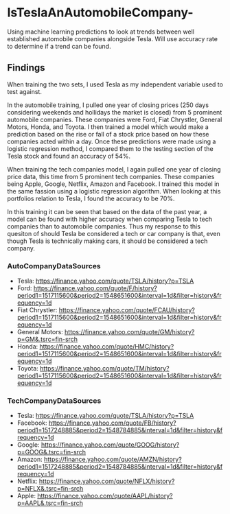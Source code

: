 # IsTeslaAnAutomobileCompany-
Using machine learning predictions to look at trends between well established automobile companies alongside Tesla. Will use accuracy rate to determine if a trend can be found.

## Findings
When training the two sets, I used Tesla as my independent variable used to test against. 

In the automobile training, I pulled one year of closing prices (250 days considering weekends and hollidays the market is closed) from 5 prominent automobile companies. These companies were Ford, Fiat Chrystler, General Motors, Honda, and Toyota. I then trained a model which would make a prediction based on the rise or fall of a stock price based on how these companies acted within a day. 
Once these predictions were made using a logistic regression method, I compared them to the testing section of the Tesla stock and found an accuracy of 54%. 

When training the tech companies model, I again pulled one year of closing price data, this time from 5 prominent tech companies. These companies being Apple, Google, Netflix, Amazon and Facebook. I trained this model in the same fassion using a logistic regression algorithm.
When looking at this portfolios relation to Tesla, I found the accuracy to be 70%.

In this training it can be seen that based on the data of the past year, a model can be found with higher accuracy when comparing Tesla to tech companies than to automobile companies. 
Thus my response to this quesiton of should Tesla be considered a tech or car company is that, even though Tesla is technically making cars, it should be considered a tech company. 





### AutoCompanyDataSources
* Tesla: https://finance.yahoo.com/quote/TSLA/history?p=TSLA  
* Ford: https://finance.yahoo.com/quote/F/history?period1=1517115600&period2=1548651600&interval=1d&filter=history&frequency=1d  
* Fiat Chrystler: https://finance.yahoo.com/quote/FCAU/history?period1=1517115600&period2=1548651600&interval=1d&filter=history&frequency=1d  
* General Motors: https://finance.yahoo.com/quote/GM/history?p=GM&.tsrc=fin-srch
* Honda: https://finance.yahoo.com/quote/HMC/history?period1=1517115600&period2=1548651600&interval=1d&filter=history&frequency=1d  
* Toyota: https://finance.yahoo.com/quote/TM/history?period1=1517115600&period2=1548651600&interval=1d&filter=history&frequency=1d  

### TechCompanyDataSources
* Tesla: https://finance.yahoo.com/quote/TSLA/history?p=TSLA    
* Facebook: https://finance.yahoo.com/quote/FB/history?period1=1517248885&period2=1548784885&interval=1d&filter=history&frequency=1d  
* Google: https://finance.yahoo.com/quote/GOOG/history?p=GOOG&.tsrc=fin-srch  
* Amazon: https://finance.yahoo.com/quote/AMZN/history?period1=1517248885&period2=1548784885&interval=1d&filter=history&frequency=1d  
* Netflix: https://finance.yahoo.com/quote/NFLX/history?p=NFLX&.tsrc=fin-srch  
* Apple: https://finance.yahoo.com/quote/AAPL/history?p=AAPL&.tsrc=fin-srch  
